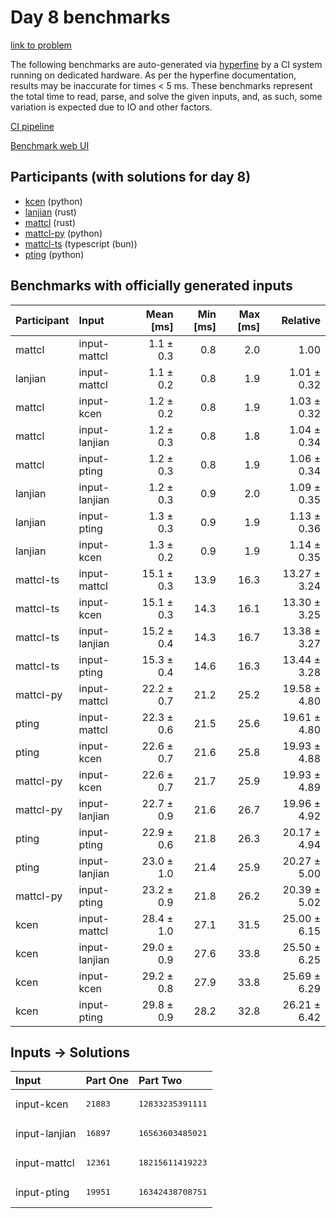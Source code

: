 # Day 8 benchmarks

[link to problem](https://adventofcode.com/2023/day/8)

The following benchmarks are auto-generated via
[hyperfine](https://github.com/sharkdp/hyperfine) by a CI system running on
dedicated hardware. As per the hyperfine documentation, results may be
inaccurate for times < 5 ms. These benchmarks represent the total time to read,
parse, and solve the given inputs, and, as such, some variation is expected due
to IO and other factors.

[CI pipeline](http://ci.papercode.net:8080/teams/main/pipelines/aoc2023)

[Benchmark web UI](https://aoc.ancalagon.black)


## Participants (with solutions for day 8)

- [kcen](https://github.com/kcen/aoc2023) (python)
- [lanjian](https://github.com/lanjian/aoc-2023) (rust)
- [mattcl](https://github.com/mattcl/aoc2023) (rust)
- [mattcl-py](https://github.com/mattcl/aoc2023-py) (python)
- [mattcl-ts](https://github.com/mattcl/aoc2023-js) (typescript (bun))
- [pting](https://github.com/pting/aoc2023) (python)


## Benchmarks with officially generated inputs

| Participant | Input | Mean [ms] | Min [ms] | Max [ms] | Relative |
|:---|:---|---:|---:|---:|---:|
| mattcl | input-mattcl | 1.1 ± 0.3 | 0.8 | 2.0 | 1.00 |
| lanjian | input-mattcl | 1.1 ± 0.2 | 0.8 | 1.9 | 1.01 ± 0.32 |
| mattcl | input-kcen | 1.2 ± 0.2 | 0.8 | 1.9 | 1.03 ± 0.32 |
| mattcl | input-lanjian | 1.2 ± 0.3 | 0.8 | 1.8 | 1.04 ± 0.34 |
| mattcl | input-pting | 1.2 ± 0.3 | 0.8 | 1.9 | 1.06 ± 0.34 |
| lanjian | input-lanjian | 1.2 ± 0.3 | 0.9 | 2.0 | 1.09 ± 0.35 |
| lanjian | input-pting | 1.3 ± 0.3 | 0.9 | 1.9 | 1.13 ± 0.36 |
| lanjian | input-kcen | 1.3 ± 0.2 | 0.9 | 1.9 | 1.14 ± 0.35 |
| mattcl-ts | input-mattcl | 15.1 ± 0.3 | 13.9 | 16.3 | 13.27 ± 3.24 |
| mattcl-ts | input-kcen | 15.1 ± 0.3 | 14.3 | 16.1 | 13.30 ± 3.25 |
| mattcl-ts | input-lanjian | 15.2 ± 0.4 | 14.3 | 16.7 | 13.38 ± 3.27 |
| mattcl-ts | input-pting | 15.3 ± 0.4 | 14.6 | 16.3 | 13.44 ± 3.28 |
| mattcl-py | input-mattcl | 22.2 ± 0.7 | 21.2 | 25.2 | 19.58 ± 4.80 |
| pting | input-mattcl | 22.3 ± 0.6 | 21.5 | 25.6 | 19.61 ± 4.80 |
| pting | input-kcen | 22.6 ± 0.7 | 21.6 | 25.8 | 19.93 ± 4.88 |
| mattcl-py | input-kcen | 22.6 ± 0.7 | 21.7 | 25.9 | 19.93 ± 4.89 |
| mattcl-py | input-lanjian | 22.7 ± 0.9 | 21.6 | 26.7 | 19.96 ± 4.92 |
| pting | input-pting | 22.9 ± 0.6 | 21.8 | 26.3 | 20.17 ± 4.94 |
| pting | input-lanjian | 23.0 ± 1.0 | 21.4 | 25.9 | 20.27 ± 5.00 |
| mattcl-py | input-pting | 23.2 ± 0.9 | 21.8 | 26.2 | 20.39 ± 5.02 |
| kcen | input-mattcl | 28.4 ± 1.0 | 27.1 | 31.5 | 25.00 ± 6.15 |
| kcen | input-lanjian | 29.0 ± 0.9 | 27.6 | 33.8 | 25.50 ± 6.25 |
| kcen | input-kcen | 29.2 ± 0.8 | 27.9 | 33.8 | 25.69 ± 6.29 |
| kcen | input-pting | 29.8 ± 0.9 | 28.2 | 32.8 | 26.21 ± 6.42 |


## Inputs -> Solutions

| Input | Part One | Part Two |
|:---|:---|:---|
|input-kcen|<pre>21883</pre>|<pre>12833235391111</pre>|
|input-lanjian|<pre>16897</pre>|<pre>16563603485021</pre>|
|input-mattcl|<pre>12361</pre>|<pre>18215611419223</pre>|
|input-pting|<pre>19951</pre>|<pre>16342438708751</pre>|